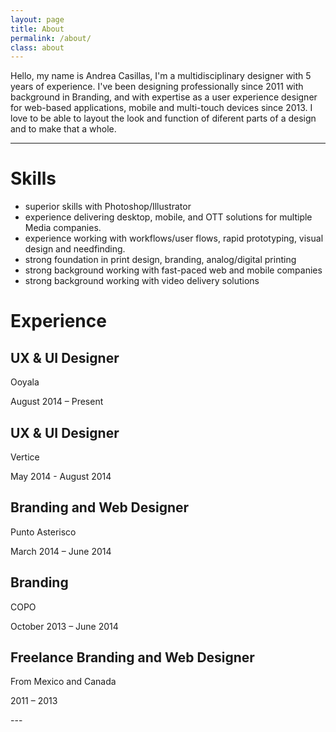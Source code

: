 ```yaml
---
layout: page
title: About
permalink: /about/
class: about
---
```


Hello, my name is Andrea Casillas, I'm a multidisciplinary designer with 5 years of experience. I've been designing professionally since 2011 with background in Branding, and with expertise as a user experience designer for web-based applications, mobile and multi-touch devices since 2013. I love to be able to layout the look and function of diferent parts of a design and to make that a whole.

---
# Skills

- superior skills with Photoshop/Illustrator
- experience delivering desktop, mobile, and OTT solutions for multiple Media companies.
- experience working with workflows/user flows, rapid prototyping, visual design and needfinding.
- strong foundation in print design, branding, analog/digital printing
- strong background working with fast-paced web and mobile companies
- strong background working with video delivery solutions 



# Experience

## UX & UI Designer
<p class="place">Ooyala</p>
<p class="datespan">August 2014 – Present</p>

## UX & UI Designer
<p class="place">Vertice</p>
<p class="datespan">May 2014 - August 2014</p>

## Branding and Web Designer
<p class="place">Punto Asterisco</p>
<p class="datespan">March 2014 – June 2014</p>

## Branding
<p class="place">COPO</p>
<p class="datespan">October 2013 – June 2014</p>

## Freelance Branding and Web Designer
<p class="place">From Mexico and Canada</p>
<p class="datespan">2011 – 2013</p>
---


